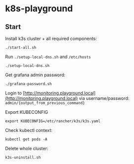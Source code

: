 # k8s-playground

## Start

Install k3s cluster + all required components:

```
./start-all.sh
```

Run `./setup-local-dns.sh` and  `/etc/hosts`
```
./setup-local-dns.sh
```

Get grafana admin password:
```
./grafana-password.sh
```

Login to [http://monitoring.playground.local](http://monitoring.playground.local) via username/password: `admin/{output_from_previous_command}`

Export KUBECONFIG

```
export KUBECONFIG=/etc/rancher/k3s/k3s.yaml
```

Check kubectl context:

```
kubectl get pods -A
```

Delete whole cluster:

```
k3s-uninstall.sh
```